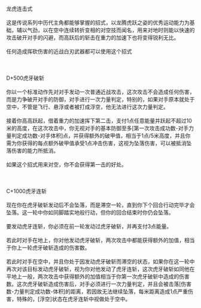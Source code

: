 <title>龙虎连击式</title>
<meta name="GENERATOR" content="WinCHM">
<meta http-equiv="Content-Type" content="text/html; charset=gb2312">
<br>龙虎连击式
<br>
<br>这是传说系列中历代主角都能够掌握的招式，以龙腾虎跃之姿的优秀运动能力为基础，辅以气劲，以在空中连续转折变相的对空技而闻名，用来对地时则能以快速的攻击破开对手的闪避，而高跃后的斩击在重力的加速下也将变得锐利无比。
<br>
<br>任何造成挥砍伤害的近战白刃武器都可以使用这个招式
<br>
<br> 
<br>
<br>D+500虎牙破斩
<br>
<br>你以一个标准动作先对对手发动一次普通近战攻击，这次攻击不会造成任何伤害，而是力争破开对手的防御，对手进行一次力量判定，特别的，如果对手原本就处于空中，不管是飞行、悬浮或者被打成浮空，他无法进行这次力量判定。
<br>
<br>接着你高高跃起，借着重力的加速挥下第二击，支付1点任意能量并跃起不超过10米的高度，在这次攻击中，你无视对手的基本防御至多[第一次攻击成功数-对手力量判定成功数-对手体积]点，并获得额外的破甲值，相当于1点/5米高度，并且你需为你获得的每点额外破甲值承受1点冲击伤害，这视为坠落伤害，可以被抵消坠落伤害的能力所抵消。
<br>
<br>如果这个招式用来对空，你不会获得第一击的好处。
<br>
<br> 
<br>
<br>C+1000虎牙连斩
<br>
<br>现在你在虎牙破斩发动后不会坠落，而是滞空一轮，直到你下个回合行动完毕才会坠落。这一轮中你如同脚踏实地般行动，但你的回合结束时你仍会坠落。
<br>
<br>要发动虎牙连斩，你必须在前一轮发动过虎牙破斩，并再支付3点能量。
<br>
<br>若此时对手在地上，你对他发动虎牙破斩，两次攻击中都能获得额外的加值，相当于你上一轮虎牙破斩造成的伤害数。
<br>
<br>若此时对手在空中，并且你处于因发动虎牙破斩而滞空的状态，如果你在这一轮中再次对该目标发动虎牙破斩，视为你对他发动了虎牙连斩，这次虎牙破斩如同他在平地上一般，两次攻击中获得额外的加值相当于你第一次虎牙破斩中造成的伤害数。这次虎牙破斩造成伤害后，对手必须进行一次力量判定，并且会被击落[伤害数-力量判定成功数-体积]的距离，若因故无法继续坠落，每米距离造成1点严重伤害，特殊的，[浮空]状态在虎牙连斩中视做处于空中。
<br>